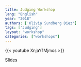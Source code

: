 ```yaml
---
title: Judging Workshop
lang: "English"
year: "2018"
authors: ['Olivia Sundberg Diez']
tags: ['Judging']
layout: "workshop"
categories: ["workshops"]
---
```


{{< youtube XnjaY1Mjmcs >}}

[Slides](https://docs.google.com/presentation/d/1Xk1FXKcxtKGek-AI96EfOcP5QeoDx-2OhATRxcxH-W4/edit#slide=id.p3)
